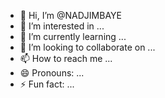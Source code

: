 - 👋 Hi, I’m @NADJIMBAYE
- 👀 I’m interested in ...
- 🌱 I’m currently learning ...
- 💞️ I’m looking to collaborate on ...
- 📫 How to reach me ...
- 😄 Pronouns: ...
- ⚡ Fun fact: ...

<!---
NADJIMBAYE/NADJIMBAYE is a ✨ special ✨ repository because its `README.md` (this file) appears on your GitHub profile.
You can click the Preview link to take a look at your changes.
--->
